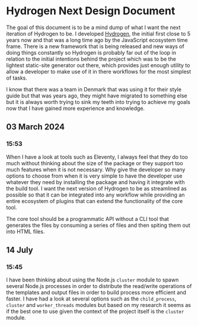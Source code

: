 # Hydrogen Next Design Document

The goal of this document is to be a mind dump of what I want the next iteration of Hydrogen to be. I developed [Hydrogen](https://github.com/hydrogenjs/hydrogen), the initial first close to 5 years now and that was a long time ago by the JavaScript ecosystem time frame. There is a new framework that is being released and new ways of doing things constantly so Hydrogen is probably far out of the loop in relation to the initial intentions behind the project which was to be the lightest static-site generator out there, which provides just enough utility to allow a developer to make use of it in there workflows for the most simplest of tasks.

I know that there was a team in Denmark that was using it for their style guide but that was years ago, they might have migrated to something else but it is always worth trying to sink my teeth into trying to achieve my goals now that I have gained more experience and knowledge.

## 03 March 2024

### 15:53

When I have a look at tools such as Eleventy, I always feel that they do too much without thinking about the size of the package or they support too much features when it is not necessary. Why give the developer so many options to choose from when it is very simple to have the developer use whatever they need by installing the package and having it integrate with the build tool. I want the next version of Hydrogen to be as streamlined as possible so that it can be integrated into any workflow while providing an entire ecosystem of plugins that can extend the functionality of the core tool.

The core tool should be a programmatic API without a CLI tool that generates the files by consuming a series of files and then spiting them out into HTML files.

## 14 July

### 15:45

I have been thinking about using the Node.js `cluster` module to spawn several Node.js processes in order to distribute the read/write operations of the templates and output files in order to build process more efficient and faster. I have had a look at several options such as the `child_process`, `cluster` and `worker_threads` modules but based on my research it seems as if the best one to use given the context of the project itself is the `cluster` module.
